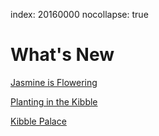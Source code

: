 index: 20160000
nocollapse: true

# What's New

[Jasmine is Flowering](card/20150806)

[Planting in the Kibble](card/20150804)

[Kibble Palace](card/5)